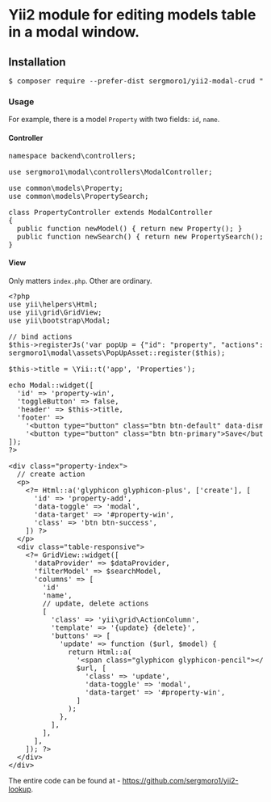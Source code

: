 <h1>Yii2 module for editing models table in a modal window.</h1>

<h2>Installation</h2>

<pre>
$ composer require --prefer-dist sergmoro1/yii2-modal-crud "dev-master"
</pre>

<h3>Usage</h3>

For example, there is a model <code>Property</code> with two fields: <code>id</code>, <code>name</code>. 

<h4>Controller</h4>

<pre>
namespace backend\controllers;

use sergmoro1\modal\controllers\ModalController;

use common\models\Property;
use common\models\PropertySearch;

class PropertyController extends ModalController
{
  public function newModel() { return new Property(); }
  public function newSearch() { return new PropertySearch(); }
}
</pre>

<h4>View</h4>

Only matters <code>index.php</code>. Other are ordinary.

<pre>
&lt;?php
use yii\helpers\Html;
use yii\grid\GridView;
use yii\bootstrap\Modal;

// bind actions
$this-&gt;registerJs('var popUp = {"id": "property", "actions": ["update"]};', yii\web\View::POS_HEAD);
sergmoro1\modal\assets\PopUpAsset::register($this);

$this-&gt;title = \Yii::t('app', 'Properties');

echo Modal::widget([
  'id' =&gt; 'property-win',
  'toggleButton' =&gt; false,
  'header' =&gt; $this-&gt;title,
  'footer' =&gt; 
    '&lt;button type="button" class="btn btn-default" data-dismiss="modal"&gt;Cancel&lt;/button&gt;'. 
    '&lt;button type="button" class="btn btn-primary"&gt;Save&lt;/button&gt;',
]);
?&gt;

&lt;div class="property-index"&gt;
  // create action
  &lt;p&gt;
    &lt;?= Html::a('glyphicon glyphicon-plus', ['create'], [
      'id' =&gt; 'property-add',
      'data-toggle' =&gt; 'modal',
      'data-target' =&gt; '#property-win',
      'class' =&gt; 'btn btn-success',
    ]) ?&gt;
  &lt;/p&gt;
  &lt;div class="table-responsive"&gt;
    &lt;?= GridView::widget([
      'dataProvider' =&gt; $dataProvider,
      'filterModel' =&gt; $searchModel,
      'columns' =&gt; [
        'id'
        'name',
        // update, delete actions
        [
          'class' =&gt; 'yii\grid\ActionColumn',
          'template' =&gt; '{update} {delete}',
          'buttons' =&gt; [
            'update' =&gt; function ($url, $model) {
              return Html::a(
                '&lt;span class="glyphicon glyphicon-pencil"&gt;&lt;/span&gt;', 
                $url, [
                  'class' =&gt; 'update',
                  'data-toggle' =&gt; 'modal',
                  'data-target' =&gt; '#property-win',
                ]
              );
            },
          ],
        ],
      ],
    ]); ?&gt;
  &lt;/div&gt;
&lt;/div&gt;
</pre>

The entire code can be found at - https://github.com/sergmoro1/yii2-lookup.

